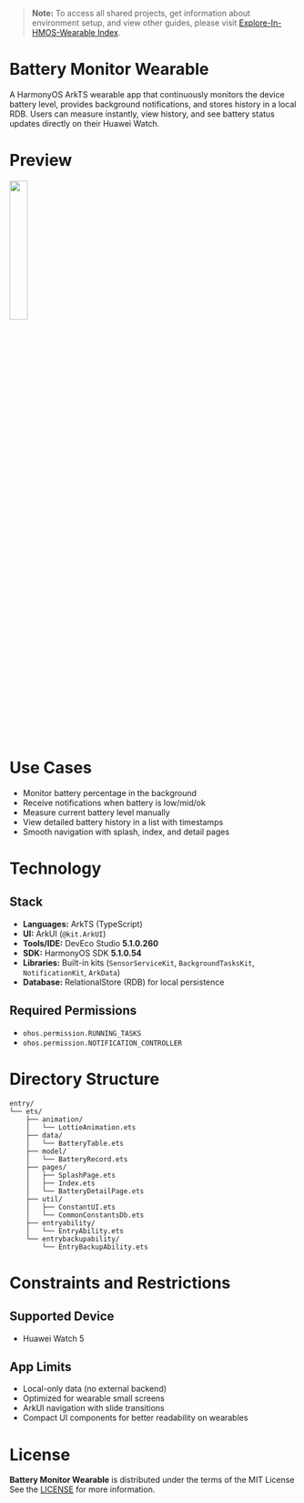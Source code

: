 > **Note:** To access all shared projects, get information about environment setup, and view other guides, please visit [Explore-In-HMOS-Wearable Index](https://github.com/Explore-In-HMOS-Wearable/hmos-index).

# Battery Monitor Wearable

A HarmonyOS ArkTS wearable app that continuously monitors the device battery level, provides background notifications, and stores history in a local RDB. Users can measure instantly, view history, and see battery status updates directly on their Huawei Watch.

# Preview
<div>
<img src="screenshots/preview.gif" width="25%" />
</div>

# Use Cases

- Monitor battery percentage in the background
- Receive notifications when battery is low/mid/ok
- Measure current battery level manually
- View detailed battery history in a list with timestamps
- Smooth navigation with splash, index, and detail pages

# Technology

## Stack
- **Languages:** ArkTS (TypeScript)
- **UI:** ArkUI (`@kit.ArkUI`)
- **Tools/IDE:** DevEco Studio **5.1.0.260**
- **SDK:** HarmonyOS SDK **5.1.0.54**
- **Libraries:** Built-in kits (`SensorServiceKit`, `BackgroundTasksKit`, `NotificationKit`, `ArkData`)
- **Database:** RelationalStore (RDB) for local persistence

## Required Permissions
- `ohos.permission.RUNNING_TASKS`
- `ohos.permission.NOTIFICATION_CONTROLLER`

# Directory Structure
```
entry/
└── ets/
    ├── animation/
    │   └── LottieAnimation.ets
    ├── data/
    │   └── BatteryTable.ets
    ├── model/
    │   └── BatteryRecord.ets
    ├── pages/
    │   ├── SplashPage.ets
    │   ├── Index.ets
    │   └── BatteryDetailPage.ets
    ├── util/
    │   ├── ConstantUI.ets
    │   └── CommonConstantsDb.ets
    ├── entryability/
    │   └── EntryAbility.ets
    └── entrybackupability/
        └── EntryBackupAbility.ets
```

# Constraints and Restrictions

## Supported Device
- Huawei Watch 5

## App Limits
- Local-only data (no external backend)
- Optimized for wearable small screens
- ArkUI navigation with slide transitions
- Compact UI components for better readability on wearables

# License
**Battery Monitor Wearable** is distributed under the terms of the MIT License  
See the [LICENSE](./LICENSE) for more information.

